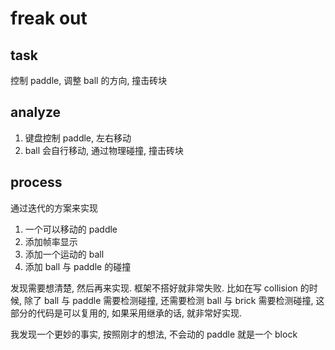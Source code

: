 # freak out

## task

控制 paddle, 调整 ball 的方向, 撞击砖块

## analyze

1. 键盘控制 paddle, 左右移动
2. ball 会自行移动, 通过物理碰撞, 撞击砖块

## process

通过迭代的方案来实现

1. 一个可以移动的 paddle
2. 添加帧率显示
3. 添加一个运动的 ball
4. 添加 ball 与 paddle 的碰撞

发现需要想清楚, 然后再来实现. 框架不搭好就非常失败. 比如在写 collision 的时候,
除了 ball 与 paddle 需要检测碰撞, 还需要检测 ball 与 brick 需要检测碰撞,
这部分的代码是可以复用的, 如果采用继承的话, 就非常好实现.

我发现一个更妙的事实, 按照刚才的想法, 不会动的 paddle 就是一个 block
